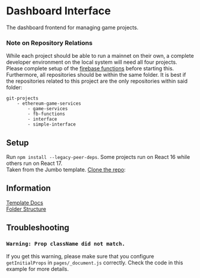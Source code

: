 # Dashboard Interface
The dashboard frontend for managing game projects.  

### Note on Repository Relations
While each project should be able to run a mainnet on their own, a complete developer 
environment on the local system will need all four projects. Please complete setup of
the [firebase functions](https://github.com/upsilon-x/fb-functions) before starting this.  
Furthermore, all repositories should be within the same folder. It is best if the 
repositories related to this project are the only repositories within said folder:  
```
git-projects
    - ethereum-game-services
        - game-services
        - fb-functions
        - interface
        - simple-interface
```

## Setup

Run `npm install --legacy-peer-deps`. Some projects run on React 16 while others run on React 17.  
Taken from the Jumbo template. [Clone the repo](https://github.com/mui-org/material-ui):

## Information

[Template Docs](https://docs-jumbo.g-axon.work/next-js/folder-structure)  
[Folder Structure](https://docs-jumbo.g-axon.work/next-js/folder-structure)  

## Troubleshooting

### `Warning: Prop className did not match.`

If you get this warning, please make sure that you configure `getInitialProps` in `pages/_document.js` correctly. Check the code in this example for more details.
